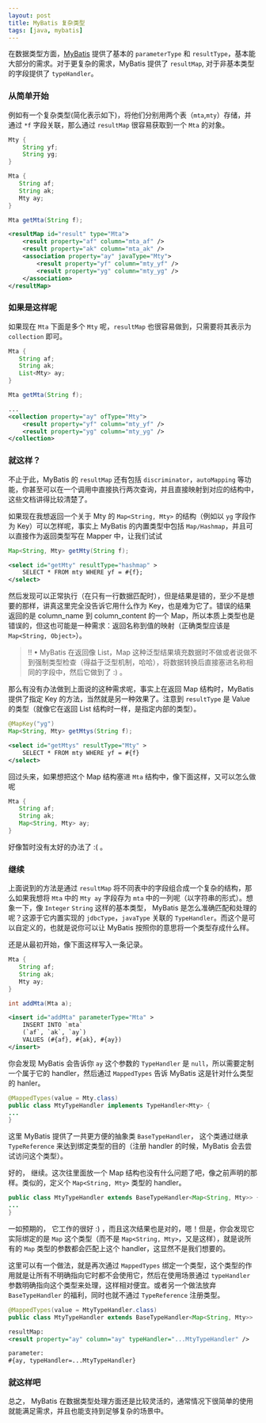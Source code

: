 ```yaml
---
layout: post
title: MyBatis 复杂类型
tags: [java, mybatis]
---
```


在数据类型方面，[MyBatis](http://www.mybatis.org/mybatis-3/) 提供了基本的 `parameterType` 和 `resultType`，基本能大部分的需求。对于更复杂的需求，MyBatis 提供了 `resultMap`, 对于非基本类型的字段提供了 `typeHandler`。

### 从简单开始

例如有一个复杂类型(简化表示如下)，将他们分别用两个表（`mta`,`mty`）存储，并通过 `*f` 字段关联，那么通过 `resultMap` 很容易获取到一个 `Mta` 的对象。

```java
Mty {
    String yf;
    String yg;
}

Mta {
   String af;
   String ak;
   Mty ay;
}

Mta getMta(String f);
```

```xml
<resultMap id="result" type="Mta">
    <result property="af" column="mta_af" />
    <result property="ak" column="mta_ak" />
    <association property="ay" javaType="Mty">
        <result property="yf" column="mty_yf" />
        <result property="yg" column="mty_yg" />
    </association>
</resultMap>
```

### 如果是这样呢
如果现在 `Mta` 下面是多个 `Mty` 呢，`resultMap` 也很容易做到，只需要将其表示为`collection` 即可。

```java
Mta {
   String af;
   String ak;
   List<Mty> ay;
}

Mta getMta(String f);
```

```xml
...
<collection property="ay" ofType="Mty">
    <result property="yf" column="mty_yf" />
    <result property="yg" column="mty_yg" />
</collection>
```

### 就这样？
不止于此，MyBatis 的 `resultMap` 还有包括 `discriminator`，`autoMapping` 等功能，你甚至可以在一个调用中直接执行两次查询，并且直接映射到对应的结构中，这些文档讲得比较清楚了。

如果现在我想返回一个关于 Mty 的 `Map<String, Mty>` 的结构（例如以 `yg` 字段作为 Key）可以怎样呢，事实上 MyBatis 的内置类型中包括 `Map/Hashmap`，并且可以直接作为返回类型写在 Mapper 中，让我们试试

```java
Map<String, Mty> getMty(String f);
```
```xml
<select id="getMty" resultType="hashmap" >
    SELECT * FROM mty WHERE yf = #{f};
</select>
```
然后发现可以正常执行（在只有一行数据匹配时），但是结果是错的，至少不是想要的那样，讲真这里完全没告诉它用什么作为 Key，也是难为它了。错误的结果返回的是 column\_name 到 column\_content 的一个 Map，所以本质上类型也是错误的，但这也可能是一种需求：返回名称到值的映射（正确类型应该是 `Map<String, Object>`）。

> !! • MyBatis 在返回像 List，Map 这种泛型结果填充数据时不做或者说做不到强制类型检查（得益于泛型机制，哈哈），将数据转换后直接塞进名称相同的字段中，然后它做到了 :) 。

那么有没有办法做到上面说的这种需求呢，事实上在返回 Map 结构时，MyBatis 提供了指定 Key 的方法，当然就是另一种效果了。注意到 `resultType` 是 Value 的类型（就像它在返回 List 结构时一样，是指定内部的类型）。

```java
@MapKey("yg")
Map<String, Mty> getMtys(String f);
```

```xml
<select id="getMtys" resultType="Mty" >
    SELECT * FROM mty WHERE yf = #{f}
</select>
```

回过头来，如果想把这个 Map 结构塞进 `Mta` 结构中，像下面这样，又可以怎么做呢

```java
Mta {
   String af;
   String ak;
   Map<String, Mty> ay;
}
```
好像暂时没有太好的办法了 :( 。

### 继续
上面说到的方法是通过 `resultMap` 将不同表中的字段组合成一个复杂的结构，那么如果我想将 `Mta` 中的 `Mty ay` 字段存为 `mta` 中的一列呢（以字符串的形式）。想象一下，像 `Integer` `String` 这样的基本类型， MyBatis 是怎么准确匹配和处理的呢？这源于它内置实现的 `jdbcType`，`javaType` 关联的 `TypeHandler`。而这个是可以自定义的，也就是说你可以让 MyBatis  按照你的意思将一个类型存成什么样。 

还是从最初开始，像下面这样写入一条记录。

```java
Mta {
   String af;
   String ak;
   Mty ay;
}

int addMta(Mta a);
```
```xml
<insert id="addMta" parameterType="Mta" >
    INSERT INTO `mta`
    (`af`, `ak`, `ay`)
    VALUES (#{af}, #{ak}, #{ay})
</insert>
```

你会发现 MyBatis 会告诉你 `ay` 这个参数的 `TypeHandler` 是 `null`，所以需要定制一个属于它的 handler，然后通过 `MappedTypes` 告诉 MyBatis 这是针对什么类型的 hanler。

```java
@MappedTypes(value = Mty.class)
public class MtyTypeHandler implements TypeHandler<Mty> {
...
}
```
这里 MyBatis 提供了一共更方便的抽象类 `BaseTypeHandler`， 这个类通过继承 `TypeReference` 来达到绑定类型的目的（注册 handler 的时候，MyBatis 会去尝试访问这个类型）。

好的， 继续。这次往里面放一个 Map 结构也没有什么问题了吧，像之前声明的那样。类似的，定义个 
`Map<String, Mty>` 类型的 handler。

```java
public class MtyTypeHandler extends BaseTypeHandler<Map<String, Mty>> {
...
}
```
一如预期的， 它工作的很好 :) ，而且这次结果也是对的，嗯！但是，你会发现它实际绑定的是 `Map` 这个类型（而不是 `Map<String, Mty>`，又是这样），就是说所有的 `Map` 类型的参数都会匹配上这个 handler，这显然不是我们想要的。

这里可以有一个做法，就是再次通过 `MappedTypes` 绑定一个类型，这个类型的作用就是让所有不明确指向它时都不会使用它，然后在使用场景通过 `typeHandler` 参数明确指向这个类型来处理，这样相对便宜。或者另一个做法放弃 `BaseTypeHandler` 的福利，同时也就不通过 `TypeReference` 注册类型。

```java
@MappedTypes(value = MtyTypeHandler.class)
public class MtyTypeHandler extends BaseTypeHandler<Map<String, Mty>>
```

```xml
resultMap:
<result property="ay" column="ay" typeHandler="...MtyTypeHandler" />

parameter:
#{ay, typeHandler=...MtyTypeHandler}
```

### 就这样吧

总之， MyBatis 在数据类型处理方面还是比较灵活的，通常情况下很简单的使用就能满足需求，并且也能支持到足够复杂的场景中。